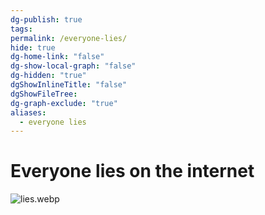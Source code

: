 ```yaml
---
dg-publish: true
tags: 
permalink: /everyone-lies/
hide: true
dg-home-link: "false"
dg-show-local-graph: "false"
dg-hidden: "true"
dgShowInlineTitle: "false"
dgShowFileTree: 
dg-graph-exclude: "true"
aliases:
  - everyone lies
---
```


# Everyone lies on the internet
![lies.webp](\img\user\raw_notes\Images\lies.webp)

